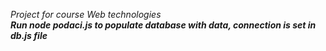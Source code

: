 *Project for course Web technologies*      
***Run node podaci.js to populate database with data, connection is set in db.js file***
